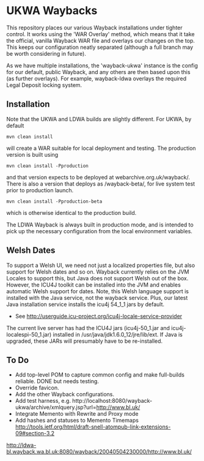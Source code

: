 UKWA Waybacks
=============

This repository places our various Wayback installations under tighter control. It works using the 'WAR Overlay' method, which means that it take the official, vanilla Wayback WAR file and overlays our changes on the top. This keeps our configuration neatly separated (although a full branch may be worth considering in future).

As we have multiple installations, the 'wayback-ukwa' instance is the config for our default, public Wayback, and any others are then based upon this (as further overlays). For example, wayback-ldwa overlays the required Legal Deposit locking system.

Installation
------------

Note that the UKWA and LDWA builds are slightly different. For UKWA, by default

    mvn clean install

will create a WAR suitable for local deployment and testing. The production version is built using

    mvn clean install -Pproduction

and that version expects to be deployed at webarchive.org.uk/wayback/. There is also a version that deploys as /wayback-beta/, for live system test prior to production launch.

    mvn clean install -Pproduction-beta

which is otherwise identical to the production build.

The LDWA Wayback is always built in production mode, and is intended to pick up the necessary configuration from the local environment variables.

Welsh Dates
-----------
To support a Welsh UI, we need not just a localized properties file, but also support for Welsh dates and so on. Wayback currently relies on the JVM Locales to support this, but Java does not support Welsh out of the box. However, the ICU4J toolkit can be installed into the JVM and enables automatic Welsh support for dates. Note, this Welsh language support is installed with the Java service, not the wayback service. Plus, our latest Java installation service installs the icu4j 54_1_1 jars by default.

* See http://userguide.icu-project.org/icu4j-locale-service-provider

The current live server has had the ICU4J jars (icu4j-50_1.jar and icu4j-localespi-50_1.jar) installed in /usr/java/jdk1.6.0_12/jre/lib/ext. If Java is upgraded, these JARs will presumably have to be re-installed.


To Do
-----

- Add top-level POM to capture common config and make full-builds reliable. DONE but needs testing.
- Override favicon.
- Add the other Wayback configurations.
- Add test harness, e.g. http://localhost:8080/wayback-ukwa/archive/xmlquery.jsp?url=http://www.bl.uk/
- Integrate Memento with Rewrite and Proxy mode
- Add hashes and statuses to Memento Timemaps http://tools.ietf.org/html/draft-snell-atompub-link-extensions-09#section-3.2


http://ldwa-bl.wayback.wa.bl.uk:8080/wayback/20040504230000/http://www.bl.uk/

